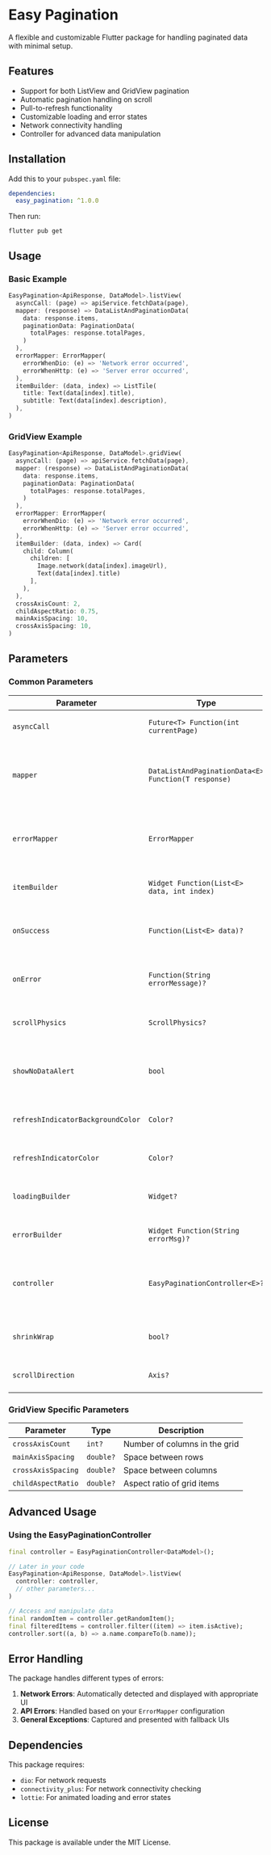 # Easy Pagination

A flexible and customizable Flutter package for handling paginated data with minimal setup.

## Features

- Support for both ListView and GridView pagination
- Automatic pagination handling on scroll
- Pull-to-refresh functionality
- Customizable loading and error states
- Network connectivity handling
- Controller for advanced data manipulation

## Installation

Add this to your `pubspec.yaml` file:

```yaml
dependencies:
  easy_pagination: ^1.0.0
```

Then run:

```
flutter pub get
```

## Usage

### Basic Example

```dart
EasyPagination<ApiResponse, DataModel>.listView(
  asyncCall: (page) => apiService.fetchData(page),
  mapper: (response) => DataListAndPaginationData(
    data: response.items,
    paginationData: PaginationData(
      totalPages: response.totalPages,
    )
  ),
  errorMapper: ErrorMapper(
    errorWhenDio: (e) => 'Network error occurred',
    errorWhenHttp: (e) => 'Server error occurred',
  ),
  itemBuilder: (data, index) => ListTile(
    title: Text(data[index].title),
    subtitle: Text(data[index].description),
  ),
)
```

### GridView Example

```dart
EasyPagination<ApiResponse, DataModel>.gridView(
  asyncCall: (page) => apiService.fetchData(page),
  mapper: (response) => DataListAndPaginationData(
    data: response.items,
    paginationData: PaginationData(
      totalPages: response.totalPages,
    )
  ),
  errorMapper: ErrorMapper(
    errorWhenDio: (e) => 'Network error occurred',
    errorWhenHttp: (e) => 'Server error occurred',
  ),
  itemBuilder: (data, index) => Card(
    child: Column(
      children: [
        Image.network(data[index].imageUrl),
        Text(data[index].title)
      ],
    ),
  ),
  crossAxisCount: 2,
  childAspectRatio: 0.75,
  mainAxisSpacing: 10,
  crossAxisSpacing: 10,
)
```

## Parameters

### Common Parameters

| Parameter | Type | Description |
|-----------|------|-------------|
| `asyncCall` | `Future<T> Function(int currentPage)` | Function to fetch a page of data |
| `mapper` | `DataListAndPaginationData<E> Function(T response)` | Function to map the API response to data and pagination information |
| `errorMapper` | `ErrorMapper` | Object that maps different error types to error messages |
| `itemBuilder` | `Widget Function(List<E> data, int index)` | Builder function for list items |
| `onSuccess` | `Function(List<E> data)?` | Optional callback when data is successfully loaded |
| `onError` | `Function(String errorMessage)?` | Optional callback when an error occurs |
| `scrollPhysics` | `ScrollPhysics?` | Optional scroll physics for the list |
| `showNoDataAlert` | `bool` | Whether to show an alert when there is no more data |
| `refreshIndicatorBackgroundColor` | `Color?` | Background color for the refresh indicator |
| `refreshIndicatorColor` | `Color?` | Color for the refresh indicator |
| `loadingBuilder` | `Widget?` | Custom widget for loading state |
| `errorBuilder` | `Widget Function(String errorMsg)?` | Custom builder for error state |
| `controller` | `EasyPaginationController<E>?` | Optional controller for advanced data manipulation |
| `shrinkWrap` | `bool?` | Whether the list should shrink-wrap its contents |
| `scrollDirection` | `Axis?` | Direction in which the list scrolls |

### GridView Specific Parameters

| Parameter | Type | Description |
|-----------|------|-------------|
| `crossAxisCount` | `int?` | Number of columns in the grid |
| `mainAxisSpacing` | `double?` | Space between rows |
| `crossAxisSpacing` | `double?` | Space between columns |
| `childAspectRatio` | `double?` | Aspect ratio of grid items |

## Advanced Usage

### Using the EasyPaginationController

```dart
final controller = EasyPaginationController<DataModel>();

// Later in your code
EasyPagination<ApiResponse, DataModel>.listView(
  controller: controller,
  // other parameters...
)

// Access and manipulate data
final randomItem = controller.getRandomItem();
final filteredItems = controller.filter((item) => item.isActive);
controller.sort((a, b) => a.name.compareTo(b.name));
```

## Error Handling

The package handles different types of errors:

1. **Network Errors**: Automatically detected and displayed with appropriate UI
2. **API Errors**: Handled based on your `ErrorMapper` configuration
3. **General Exceptions**: Captured and presented with fallback UIs

## Dependencies

This package requires:
- `dio`: For network requests
- `connectivity_plus`: For network connectivity checking
- `lottie`: For animated loading and error states

## License

This package is available under the MIT License.
